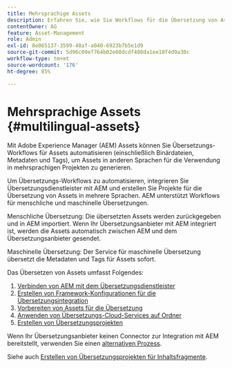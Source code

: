```yaml
---
title: Mehrsprachige Assets
description: Erfahren Sie, wie Sie Workflows für die Übersetzung von Assets, darunter Binärdateien, Metadaten und Tags, in mehrere Sprachen automatisieren können.
contentOwner: AG
feature: Asset-Management
role: Admin
exl-id: 8e065137-3599-48af-a040-6923b7b5e1d9
source-git-commit: 5d96c09ef764b02e08dcdf480da1ee18f4d9a30c
workflow-type: tm+mt
source-wordcount: '176'
ht-degree: 85%

---
```


# Mehrsprachige Assets {#multilingual-assets}

Mit Adobe Experience Manager (AEM) Assets können Sie Übersetzungs-Workflows für Assets automatisieren (einschließlich Binärdateien, Metadaten und Tags), um Assets in anderen Sprachen für die Verwendung in mehrsprachigen Projekten zu generieren.

Um Übersetzungs-Workflows zu automatisieren, integrieren Sie Übersetzungsdienstleister mit AEM und erstellen Sie Projekte für die Übersetzung von Assets in mehrere Sprachen. AEM unterstützt Workflows für menschliche und maschinelle Übersetzungen.

Menschliche Übersetzung: Die übersetzten Assets werden zurückgegeben und in AEM importiert. Wenn Ihr Übersetzungsanbieter mit AEM integriert ist, werden die Assets automatisch zwischen AEM und dem Übersetzungsanbieter gesendet.

Maschinelle Übersetzung: Der Service für maschinelle Übersetzung übersetzt die Metadaten und Tags für Assets sofort.

Das Übersetzen von Assets umfasst Folgendes:

1. [Verbinden von AEM mit dem Übersetzungsdienstleister ](/help/sites-administering/tc-tic.md#connecting-to-a-translation-service-provider)
1. [Erstellen von Framework-Konfigurationen für die Übersetzungsintegration ](/help/sites-administering/tc-tic.md)
1. [Vorbereiten von Assets für die Übersetzung](preparing-assets-for-translation.md)
1. [Anwenden von Übersetzungs-Cloud-Services auf Ordner](transition-cloud-services.md)
1. [Erstellen von Übersetzungsprojekten](translation-projects.md)

Wenn Ihr Übersetzungsanbieter keinen Connector zur Integration mit AEM bereitstellt, verwenden Sie einen [alternativen Prozess](/help/sites-administering/tc-manage.md#exporting-a-translation-job).

Siehe auch [Erstellen von Übersetzungsprojekten für Inhaltsfragmente](creating-translation-projects-for-content-fragments.md).
